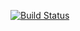 [![Build Status](https://travis-ci.org/iFreddieyc/cse110Lab5IntroToTravisCI.svg?branch=master)](https://travis-ci.org/iFreddieyc/cse110Lab5IntroToTravisCI)
